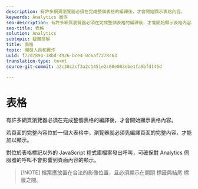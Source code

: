 ```yaml
---
description: 有許多網頁瀏覽器必須在完成整個表格的編譯後，才會開始顯示表格內容。
keywords: Analytics 實作
seo-description: 有許多網頁瀏覽器必須在完成整個表格的編譯後，才會開始顯示表格內容。
seo-title: 表格
solution: Analytics
subtopic: 疑難排解
title: 表格
topic: 開發人員和實作
uuid: f72d7894-38bd-4926-bce4-0c6af7278c63
translation-type: tm+mt
source-git-commit: a2c38c2cf3a2c1451e2c60e003ebe1fa9bfd145d

---
```



# 表格

有許多網頁瀏覽器必須在完成整個表格的編譯後，才會開始顯示表格內容。

若頁面的完整內容位於一個大表格中，瀏覽器就必須先編譯頁面的完整內容，才能加以顯示。

對位於表格標記以外的 JavaScript 程式庫檔案發出呼叫，可確保對 Analytics 伺服器的呼叫不會影響到頁面內容的顯示。

> [!NOTE] 檔案應放置在合法的影像位置，且必須顯示在開頭 <body> 標籤與結尾 </body> 標籤之間。

